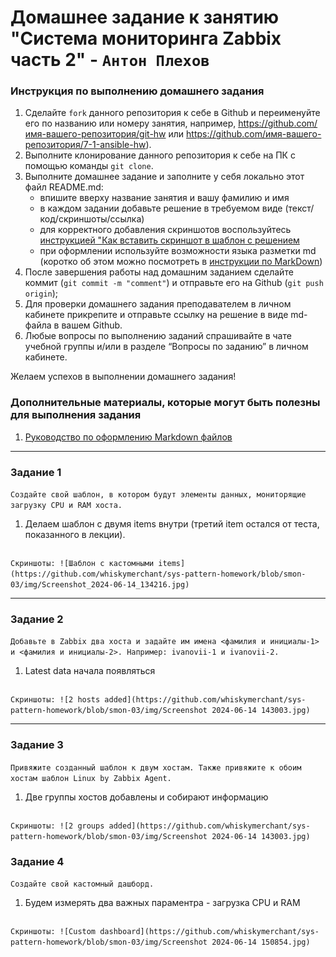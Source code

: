 # Домашнее задание к занятию "Система мониторинга Zabbix часть 2" - `Антон Плехов`


### Инструкция по выполнению домашнего задания

   1. Сделайте `fork` данного репозитория к себе в Github и переименуйте его по названию или номеру занятия, например, https://github.com/имя-вашего-репозитория/git-hw или  https://github.com/имя-вашего-репозитория/7-1-ansible-hw).
   2. Выполните клонирование данного репозитория к себе на ПК с помощью команды `git clone`.
   3. Выполните домашнее задание и заполните у себя локально этот файл README.md:
      - впишите вверху название занятия и вашу фамилию и имя
      - в каждом задании добавьте решение в требуемом виде (текст/код/скриншоты/ссылка)
      - для корректного добавления скриншотов воспользуйтесь [инструкцией "Как вставить скриншот в шаблон с решением](https://github.com/netology-code/sys-pattern-homework/blob/main/screen-instruction.md)
      - при оформлении используйте возможности языка разметки md (коротко об этом можно посмотреть в [инструкции  по MarkDown](https://github.com/netology-code/sys-pattern-homework/blob/main/md-instruction.md))
   4. После завершения работы над домашним заданием сделайте коммит (`git commit -m "comment"`) и отправьте его на Github (`git push origin`);
   5. Для проверки домашнего задания преподавателем в личном кабинете прикрепите и отправьте ссылку на решение в виде md-файла в вашем Github.
   6. Любые вопросы по выполнению заданий спрашивайте в чате учебной группы и/или в разделе “Вопросы по заданию” в личном кабинете.
   
Желаем успехов в выполнении домашнего задания!
   
### Дополнительные материалы, которые могут быть полезны для выполнения задания

1. [Руководство по оформлению Markdown файлов](https://gist.github.com/Jekins/2bf2d0638163f1294637#Code)

---

### Задание 1

`Создайте свой шаблон, в котором будут элементы данных, мониторящие загрузку CPU и RAM хоста.`

1. Делаем шаблон с двумя items внутри (третий item остался от теста, показанного в лекции).

```

```

`Скриншоты:
![Шаблон с кастомными items](https://github.com/whiskymerchant/sys-pattern-homework/blob/smon-03/img/Screenshot_2024-06-14_134216.jpg)
`



---

### Задание 2

`Добавьте в Zabbix два хоста и задайте им имена <фамилия и инициалы-1> и <фамилия и инициалы-2>. Например: ivanovii-1 и ivanovii-2.`

1. Latest data начала появляться 

```
```

`Скриншоты:
![2 hosts added](https://github.com/whiskymerchant/sys-pattern-homework/blob/smon-03/img/Screenshot 2024-06-14 143003.jpg)
`


---

### Задание 3

`Привяжите созданный шаблон к двум хостам. Также привяжите к обоим хостам шаблон Linux by Zabbix Agent.`

1. Две группы хостов добавлены и собирают информацию

```
```
`Скриншоты:
![2 groups added](https://github.com/whiskymerchant/sys-pattern-homework/blob/smon-03/img/Screenshot 2024-06-14 143003.jpg)`

### Задание 4

`Создайте свой кастомный дашборд.`
1. Будем измерять два важных параментра - загрузка CPU и RAM


```
```

`Скриншоты:
![Custom dashboard](https://github.com/whiskymerchant/sys-pattern-homework/blob/smon-03/img/Screenshot 2024-06-14 150854.jpg)`

